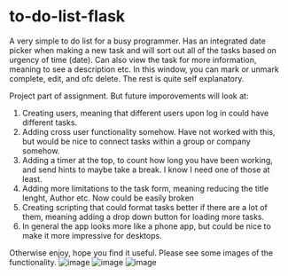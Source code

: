 # to-do-list-flask

A very simple to do list for a busy programmer. Has an integrated date picker when making a new task and will sort out all of the tasks based on urgency of time (date).
Can also view the task for more information, meaning to see a description etc. In this window, you can mark or unmark complete, edit, and ofc delete.
The rest is quite self explanatory. 

Project part of assignment. But future imporovements will look at:
1. Creating users, meaning that different users upon log in could have different tasks.
2. Adding cross user functionality somehow. Have not worked with this, but would be nice to connect tasks within a group or company somehow.
3. Adding a timer at the top, to count how long you have been working, and send hints to maybe take a break. I know I need one of those at least.
4. Adding more limitations to the task form, meaning reducing the title lenght, Author etc. Now could be easily broken
5. Creating scripting that could format tasks better if there are a lot of them, meaning adding a drop down button for loading more tasks.
6. In general the app looks more like a phone app, but could be nice to make it more impressive for desktops.

Otherwise enjoy, hope you find it useful. Please see some images of the functionality.
![image](https://github.com/user-attachments/assets/f0fe96a4-1998-47e2-934d-7a45c8681122)
![image](https://github.com/user-attachments/assets/1aa7b600-0a17-4640-a676-2304dfc37b71)
![image](https://github.com/user-attachments/assets/7826b9fc-b785-4025-89b6-bc48d7b7e690)


